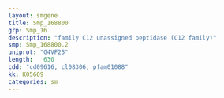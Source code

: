 ```yaml
---
layout: smgene
title: Smp_168800
grp: Smp_16
description: "family C12 unassigned peptidase (C12 family)"
smp: Smp_168800.2
uniprot: "G4VF25"
length:   630
cdd: "cd09616, cl08306, pfam01088"
kk: K05609
categories: sm
---
```

